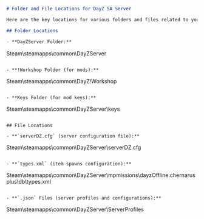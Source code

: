 ```markdown
# Folder and File Locations for DayZ SA Server

Here are the key locations for various folders and files related to your DayZ SA server:

## Folder Locations

- **DayZServer Folder:**
  ```
  Steam\steamapps\common\DayZServer
  ```

- **!Workshop Folder (for mods):**
  ```
  Steam\steamapps\common\DayZ\!Workshop
  ```

- **Keys Folder (for mod keys):**
  ```
  Steam\steamapps\common\DayZServer\keys
  ```

## File Locations

- **`serverDZ.cfg` (server configuration file):**
  ```
  Steam\steamapps\common\DayZServer\serverDZ.cfg
  ```

- **`types.xml` (item spawns configuration):**
  ```
  Steam\steamapps\common\DayZServer\mpmissions\dayzOffline.chernarusplus\db\types.xml
  ```

- **`.json` Files (server profiles and configurations):**
  ```
  Steam\steamapps\common\DayZServer\ServerProfiles
  ```
```

